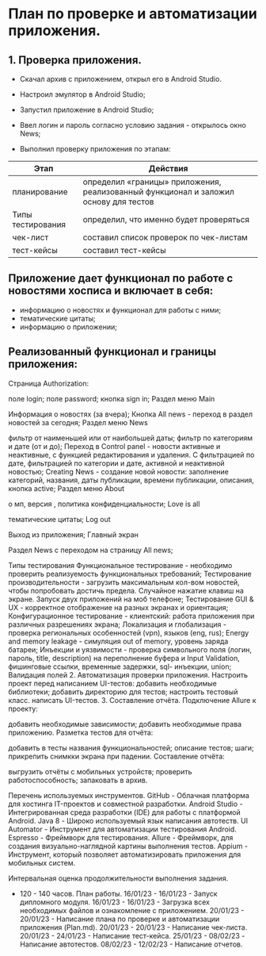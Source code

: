 # План по проверке и автоматизации приложения.
## 1. Проверка приложения.
 * Скачал архив с приложением, открыл его в Android Studio.

* Настроил эмулятор в Android Studio;
* Запустил приложение в Android Studio;
* Ввел логин и пароль согласно условию задания - открылось окно News;
* Выполнил проверку приложения по этапам:

| Этап | Действия |
| ------ | ------ |
| планирование | определил «границы» приложения, реализованный функционал и заложил основу для тестов |
| Типы тестирования | определил, что именно будет проверяться| 
| чек-лист | составил список проверок по чек-листам | 
| тест-кейсы | составил тест-кейсы | 

## Приложение дает функционал по работе с новостями хосписа и включает в себя:
- информацию о новостях и функционал для работы с ними;
- тематические цитаты;
- информацию о приложении;

## Реализованный функционал и границы приложения:
Страница Authorization:

поле login;
поле password;
кнопка sign in;
Раздел меню Main

Информация о новостях (за вчера);
Кнопка All news - переход в раздел новостей за сегодня;
Раздел меню News

фильтр от наименьшей или от наибольшей даты;
фильтр по категориям и дате (от и до);
Переход в Control panel - новости активные и неактивные, с функцией редактирования и удаления. С фильтрацией по дате, фильтрацией по категории и дате, активной и неактивной новостью;
Creating News - создание новой новости: заполнение категорий, названия, даты публикации, времени публикации, описания, кнопка active;
Раздел меню About

о мп, версия , политика конфиденциальности;
Love is all

тематические цитаты;
Log out

Выход из приложения;
Главный экран

Раздел News с переходом на страницу All news;

Типы тестирования
Функциональное тестирование - необходимо проверить реализуемость функциональных требований;
Тестирование производительности - загрузить максимальным кол-вом новостей, чтобы попробовать достичь предела. Случайное нажатие клавиш на экране. Запуск двух приложений на моб телефоне;
Тестирование GUI & UX - корректное отображение на разных экранах и ориентация;
Конфигурационное тестирование - клиентский: работа приложения при различных разрешениях экрана;
Локализация и глобализация - проверка региональных особенностей (vpn), языков (eng, rus);
Energy and memory leakage - симуляция out of memory, уровень заряда батареи;
Инъекции и уязвимости - проверка символьного поля (логин, пароль, title, description) на переполнение буфера и Input Validation, фишинговые ссылки, временные задержки, sql- инъекции, union;
Валидация полей
2. Автоматизация проверки приложения.
 Настроить проект перед написанием UI-тестов:
добавить необходимые библиотеки;
добавить директорию для тестов;
настроить тестовый класс.
 написать UI-тестов.
3. Составление отчёта.
 Подключение Allure к проекту:

добавить необходимые зависимости;
добавить необходимые права приложению.
 Разметка тестов для отчёта:

добавить в тесты названия функциональностей;
описание тестов;
шаги;
прикрепить снимкки экрана при падении.
 Составление отчёта:

выгрузить отчёты с мобильных устройств;
проверить работоспособность;
запаковать в архив.

Перечень используемых инструментов.
GitHub - Облачная платформа для хостинга IT-проектов и совместной разработки.
Android Studio - Интегрированная среда разработки (IDE) для работы с платформой Android.
Java 8 - Широко используемый язык написания автотеств.
UI Automator - Инструмент для автоматизации тестирования Android.
Espresso - Фреймворк для тестирования.
Allure - Фреймворк, для создания визуально-наглядной картины выполнения тестов.
Appium - Инструмент, который позволяет автоматизировать приложения для мобильных систем.

Интервальная оценка продолжительности выполнения задания.
* 120 - 140 часов.
План работы.
16/01/23 - 16/01/23 - Запуск дипломного модуля.
16/01/23 - 16/01/23 - Загрузка всех необходимых файлов и ознакомление с приложением.
20/01/23 - 20/01/23 - Написание плана по проверке и автоматизации приложения (Plan.md).
20/01/23 - 20/01/23 - Написание чек-листа.
20/01/23 - 24/01/23 - Написание тест-кейсa.
25/01/23 - 08/02/23 - Написание автотестов.
08/02/23 - 12/02/23 - Написание отчетов.
